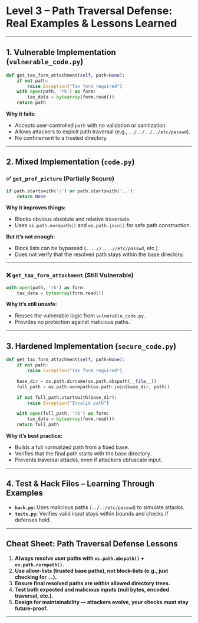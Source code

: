 
# Level 3 – Path Traversal Defense: Real Examples & Lessons Learned

---

## 1. Vulnerable Implementation (`vulnerable_code.py`)

```python
def get_tax_form_attachment(self, path=None):
    if not path:
        raise Exception("Tax form required")
    with open(path, 'rb') as form:
        tax_data = bytearray(form.read())
    return path
```

**Why it fails:**

- Accepts user-controlled `path` with no validation or sanitization.
- Allows attackers to exploit path traversal (e.g., `../../../../etc/passwd`).
- No confinement to a trusted directory.

---

## 2. Mixed Implementation (`code.py`)

### ✅ `get_prof_picture` (Partially Secure)

```python
if path.startswith('/') or path.startswith('..'):
    return None
```

**Why it improves things:**

- Blocks obvious absolute and relative traversals.
- Uses `os.path.normpath()` and `os.path.join()` for safe path construction.

**But it’s not enough:**

- Block lists can be bypassed (`....//....//etc/passwd`, etc.).
- Does not verify that the resolved path stays within the base directory.

---

### ❌ `get_tax_form_attachment` (Still Vulnerable)

```python
with open(path, 'rb') as form:
    tax_data = bytearray(form.read())
```

**Why it’s still unsafe:**

- Reuses the vulnerable logic from `vulnerable_code.py`.
- Provides no protection against malicious paths.

---

## 3. Hardened Implementation (`secure_code.py`)

```python
def get_tax_form_attachment(self, path=None):
    if not path:
        raise Exception("Tax form required")

    base_dir = os.path.dirname(os.path.abspath(__file__))
    full_path = os.path.normpath(os.path.join(base_dir, path))

    if not full_path.startswith(base_dir):
        raise Exception("Invalid path")

    with open(full_path, 'rb') as form:
        tax_data = bytearray(form.read())
    return full_path
```

**Why it’s best practice:**

- Builds a full normalized path from a fixed base.
- Verifies that the final path starts with the base directory.
- Prevents traversal attacks, even if attackers obfuscate input.

---

## 4. Test & Hack Files – Learning Through Examples

- **`hack.py`:** Uses malicious paths (`../../etc/passwd`) to simulate attacks.
- **`tests.py`:** Verifies valid input stays within bounds and checks if defenses hold.

---

## Cheat Sheet: Path Traversal Defense Lessons

1. **Always resolve user paths with `os.path.abspath()` + `os.path.normpath()`.**
2. **Use allow-lists (trusted base paths), not block-lists (e.g., just checking for `..`).**
3. **Ensure final resolved paths are *within* allowed directory trees.**
4. **Test both expected and malicious inputs (null bytes, encoded traversal, etc.).**
5. **Design for maintainability — attackers evolve, your checks must stay future-proof.**

---
